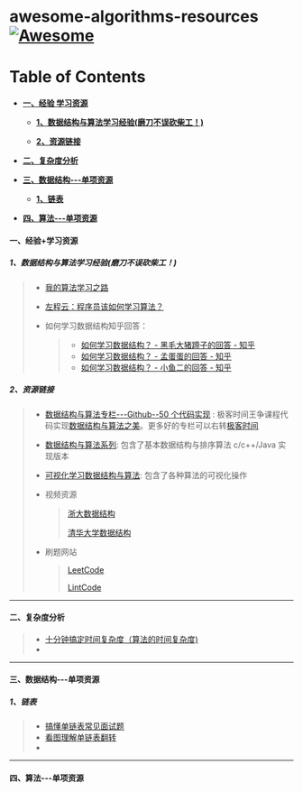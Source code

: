 # awesome-algorithms-resources[![Awesome](https://cdn.rawgit.com/sindresorhus/awesome/d7305f38d29fed78fa85652e3a63e154dd8e8829/media/badge.svg)](https://github.com/sindresorhus/awesome)

Table of Contents
=================

* **[一、经验 学习资源](#一经验学习资源)**

  * **[1、数据结构与算法学习经验(磨刀不误砍柴工！)](#1数据结构与算法学习经验磨刀不误砍柴工)**

  * **[2、资源链接](#2资源链接)**
* **[二、复杂度分析](#二复杂度分析)**
* **[三、数据结构---单项资源](#三数据结构---单项资源)**

  * **[1、链表](#1链表)**
* **[四、算法---单项资源](#四算法---单项资源)**



#### 一、经验+学习资源

##### 1、数据结构与算法学习经验(磨刀不误砍柴工！)

> - [我的算法学习之路](http://www.cnblogs.com/figure9/archive/2014/05/05/3708351.html)
>
> - [左程云：程序员该如何学习算法？](https://www.nowcoder.com/discuss/61529)
>
> - 如何学习数据结构知乎回答：
>
>   > - [如何学习数据结构？ - 黑毛大猪蹄子的回答 - 知乎](
>   >   https://www.zhihu.com/question/21318658/answer/154739001)
>   > - [如何学习数据结构？ - 孟蛋蛋的回答 - 知乎](
>   >   https://www.zhihu.com/question/21318658/answer/42690576)
>   > - [如何学习数据结构？ - 小鱼二的回答 - 知乎](
>   >   https://www.zhihu.com/question/21318658/answer/26295370)

##### 2、资源链接

> - [数据结构与算法专栏---Github--50 个代码实现](https://github.com/wangzheng0822/algo/blob/master/README.md) : 极客时间王争课程代码实现[数据结构与算法之美](https://time.geekbang.org/column/article/39922)。更多好的专栏可以右转[极客时间](https://time.geekbang.org/)
>
> - [数据结构与算法系列](http://www.cnblogs.com/skywang12345/p/3603935.html): 包含了基本数据结构与排序算法 c/c++/Java 实现版本
>
> - [可视化学习数据结构与算法](https://visualgo.net/en): 包含了各种算法的可视化操作
>
> - 视频资源
>
>   > [浙大数据结构](https://mooc.study.163.com/course/1000033001?_trace_c_p_k2_=8cea2b8fb208415bbfde896a4361caf7#/info)
>   >
>   > [清华大学数据结构](http://www.xuetangx.com/courses/course-v1:TsinghuaX+30240184X+sp/about)
>
> - 刷题网站
>
>   > [LeetCode](https://leetcode.com/)
>   >
>   > [LintCode](https://www.lintcode.com/problem/)

---

#### 二、复杂度分析

> - [十分钟搞定时间复杂度（算法的时间复杂度)](https://www.jianshu.com/p/f4cca5ce055a)
> - 

---

#### 三、数据结构---单项资源

##### 1、链表

> - [搞懂单链表常见面试题](https://juejin.im/post/5aa299c1518825557b4c5806)
> - [看图理解单链表翻转](https://blog.csdn.net/feliciafay/article/details/6841115)
> - 

---

#### 四、算法---单项资源

